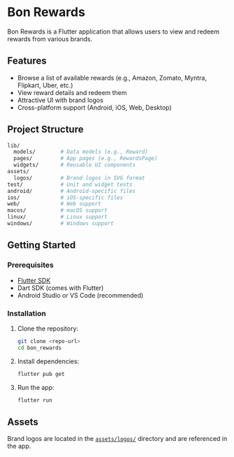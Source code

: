 # Bon Rewards

Bon Rewards is a Flutter application that allows users to view and redeem rewards from various brands.

## Features

- Browse a list of available rewards (e.g., Amazon, Zomato, Myntra, Flipkart, Uber, etc.)
- View reward details and redeem them
- Attractive UI with brand logos
- Cross-platform support (Android, iOS, Web, Desktop)

## Project Structure

``` bash
lib/
  models/        # Data models (e.g., Reward)
  pages/         # App pages (e.g., RewardsPage)
  widgets/       # Reusable UI components
assets/
  logos/         # Brand logos in SVG format
test/            # Unit and widget tests
android/         # Android-specific files
ios/             # iOS-specific files
web/             # Web support
macos/           # macOS support
linux/           # Linux support
windows/         # Windows support
```

## Getting Started

### Prerequisites

- [Flutter SDK](https://flutter.dev/docs/get-started/install)
- Dart SDK (comes with Flutter)
- Android Studio or VS Code (recommended)

### Installation

1. Clone the repository:

   ```sh
   git clone <repo-url>
   cd bon_rewards
   ```

2. Install dependencies:

   ```sh
   flutter pub get
   ```

3. Run the app:

   ```sh
   flutter run
   ```

## Assets

Brand logos are located in the [`assets/logos/`](assets/logos/) directory and are referenced in the app.
